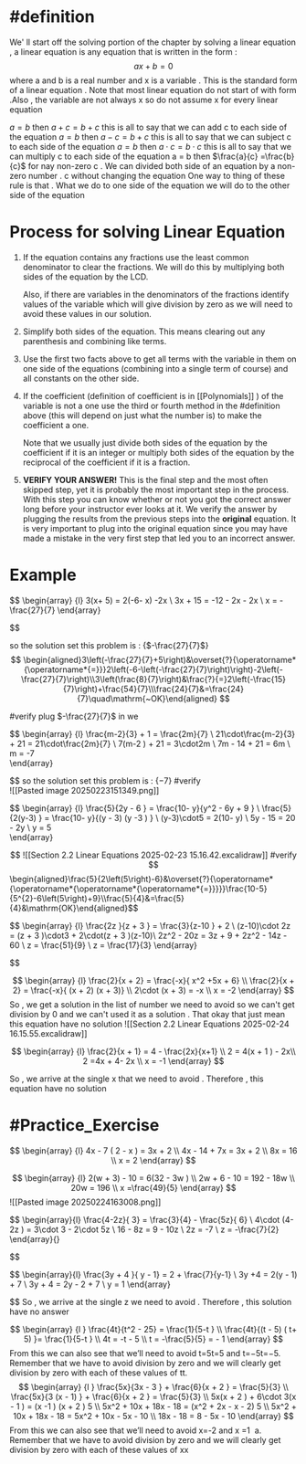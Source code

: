 
# #definition  
We' ll start off the solving portion of the chapter by   solving a linear equation ,  a linear equation is any equation that is written  in the form  : 
$$ax +  b  =  0$$ where a and b  is a real number and x  is a variable  . This is the standard form of a linear equation  . Note that most linear equation do not start of with form   .Also  , the variable are not always x so do not assume x for every linear equation 

$a=b$ then $a+ c   =  b + c$ this is all  to say that we can add c to each side of the equation 
$a=b$ then $a- c   =  b + c$ this is all  to say that we can subject  c to each side of the equation 
$a=b$ then $a\cdot c  =  b\cdot c$ this is all  to say that we can multiply c to each side of the equation 
a = b then $\frac{a}{c}  =\frac{b}{c}$ for nay non-zero c . We can divided  both side  of an equation  by a non-zero number . c without changing the equation 
One way to thing of these rule is that . What we do to one side  of the equation we will do to the other side of the equation 


# Process for solving Linear Equation  
1. If the equation contains any fractions use the least common denominator to clear the fractions. We will do this by multiplying both sides of the equation by the LCD.  
      
    Also, if there are variables in the denominators of the fractions identify values of the variable which will give division by zero as we will need to avoid these values in our solution.  
      
    
2. Simplify both sides of the equation. This means clearing out any parenthesis and combining like terms.  
      
    
3. Use the first two facts above to get all terms with the variable in them on one side of the equations (combining into a single term of course) and all constants on the other side.  
      
    
4. If the coefficient (definition of coefficient is in [[Polynomials]] ) of the variable is not a one use the  third or fourth  method in the #definition   above (this will depend on just what the number is) to make the coefficient a one.  
      
    Note that we usually just divide both sides of the equation by the coefficient if it is an integer or multiply both sides of the equation by the reciprocal of the coefficient if it is a fraction.  
      
    
5. **VERIFY YOUR ANSWER!** This is the final step and the most often skipped step, yet it is probably the most important step in the process. With this step you can know whether or not you got the correct answer long before your instructor ever looks at it. We verify the answer by plugging the results from the previous steps into the **original** equation. It is very important to plug into the original equation since you may have made a mistake in the very first step that led you to an incorrect answer.

# Example 

$$
\begin{array} {l}
3(x+ 5)  = 2(-6- x) -2x    \\
3x + 15  =  -12 - 2x  - 2x   \\
x = -\frac{27}{7}
\end{array} 

$$

so the solution set  this problem is  : {$-\frac{27}{7}$}
$$
\begin{aligned}3\left(-\frac{27}{7}+5\right)&\overset{?}{\operatorname*{\operatorname*{=}}}2\left(-6-\left(-\frac{27}{7}\right)\right)-2\left(-\frac{27}{7}\right)\\3\left(\frac{8}{7}\right)&\frac{?}{=}2\left(-\frac{15}{7}\right)+\frac{54}{7}\\\frac{24}{7}&=\frac{24}{7}\quad\mathrm{~OK}\end{aligned}
$$

#verify 
plug  $-\frac{27}{7}$ in  we 

$$
\begin{array} {l}
\frac{m-2}{3}  + 1 =   \frac{2m}{7}  \\
21\cdot\frac{m-2}{3}  + 21 =   21\cdot\frac{2m}{7}  \\
7(m-2 ) +  21 =   3\cdot2m \\
7m  -   14   + 21 = 6m  \\
m  = -7  
\end{array} 

$$
so the solution set  this problem is  : {$-7$}
#verify  
![[Pasted image 20250223151349.png]]

$$
\begin{array} {l}
\frac{5}{2y - 6 }  = \frac{10- y}{y^2  - 6y +  9 }    \\
\frac{5}{2(y-3) }  = \frac{10- y}{(y  - 3) (y -3 ) }    \\ 
(y-3)\cdot5  = 2(10- y)   \\
5y  - 15   = 20  - 2y  \\
y  = 5  
\end{array} 

$$
![[Section 2.2 Linear Equations 2025-02-23 15.16.42.excalidraw]]
#verify   
$$\begin{aligned}\frac{5}{2\left(5\right)-6}&\overset{?}{\operatorname*{\operatorname*{\operatorname*{\operatorname*{=}}}}}\frac{10-5}{5^{2}-6\left(5\right)+9}\\\frac{5}{4}&=\frac{5}{4}&\mathrm{OK}\end{aligned}$$


$$
\begin{array} {l}
\frac{2z }{z  + 3 }  = \frac{3}{z-10 }  +  2   \\
(z-10)\cdot 2z = (z  + 3  )\cdot3 +  2\cdot(z  + 3  )(z-10)\\ 
2z^2  - 20z   = 3z   +  9  +  2z^2  -  14z  - 60   \\
z = \frac{51}{9}  \\
 z =  \frac{17}{3}
\end{array} 

$$






$$
\begin{array} {l}
 \frac{2}{x + 2}   = \frac{-x}{ x^2  +5x  + 6}  \\
 \frac{2}{x + 2}     =  \frac{-x}{ (x +  2) (x + 3)} \\
2\cdot (x + 3)  =  -x  \\
x  = -2
\end{array} 
$$
So  , we get a solution in the list of number we need to avoid so we can't get division by  0 and we can't used it  as a solution  . That okay that just mean this equation have no solution 
![[Section 2.2 Linear Equations 2025-02-24 16.15.55.excalidraw]]

$$
\begin{array} {l}
 \frac{2}{x + 1}   = 4 -  \frac{2x}{x+1}  \\
2  = 4(x + 1 ) - 2x\\
2  =4x +  4- 2x   \\
x  = -1 
\end{array} 
$$

So , we arrive  at the single x that we need to avoid . Therefore , this equation have no solution 


#  #Practice_Exercise 

$$
\begin{array} {l}
4x - 7  ( 2 - x )  =  3x  + 2   \\
4x - 14  +  7x  =  3x + 2  \\
8x  = 16   \\
x  = 2 
\end{array}
$$ 

$$
\begin{array} {l}
2(w + 3) - 10  =  6(32 - 3w )   \\
2w  + 6   - 10  =  192  - 18w  \\
20w  =  196   \\
x  =\frac{49}{5}
\end{array}
$$ 
![[Pasted image 20250224163008.png]] 


$$
\begin{array}{l}
\frac{4-2z}{  3}  = \frac{3}{4} -  \frac{5z}{ 6}  \\
4\cdot (4-2z )  =  3\cdot 3  - 2\cdot  5z  \\
16  -  8z  = 9 - 10z   \\
2z   =  -7  \\
z  = -\frac{7}{2} 
\end{array}{}

$$


$$
\begin{array}{l}
\frac{3y + 4 }{ y - 1} = 2  +  \frac{7}{y-1}  \\
3y +4   =  2(y - 1) + 7  \\
3y + 4  = 2y - 2  +  7  \\
y = 1 
\end{array}

$$
So , we arrive at the single z  we need to avoid . Therefore , this solution have no answer 

$$
\begin{array} {l }
\frac{4t}{t^2   -  25}  = \frac{1}{5-t  }  \\
\frac{4t}{(t  - 5) ( t+ 5)   }= \frac{1}{5-t  }   \\
4t  =  -t  - 5   \\
t =  -\frac{5}{5} =   - 1    
\end{array} 
$$From this we can also see that we’ll need to avoid t=5t=5 and t=−5t=−5. Remember that we have to avoid division by zero and we will clearly get division by zero with each of these values of tt.$$
\begin{array} {l }
\frac{5x}{3x  -  3 } + \frac{6}{x + 2 }  = \frac{5}{3}  \\
\frac{5x}{3 (x  -  1) } + \frac{6}{x + 2 }  = \frac{5}{3}  \\
 5x(x + 2 )  +  6\cdot 3(x - 1 )  = (x -1 ) (x + 2  ) 5 \\
5x^2  +  10x  + 18x  -  18  =  (x^2  + 2x  - x  - 2) 5  \\
5x^2  +  10x  + 18x  -  18  =  5x^2 + 10x  - 5x  - 10   \\
   18x  -  18  =   8    - 5x  - 10  
\end{array} 
$$
From this we can also see that we’ll need to avoid x=-2  and  x  =1  a. Remember that we have to avoid division by zero and we will clearly get division by zero with each of these values of xx
